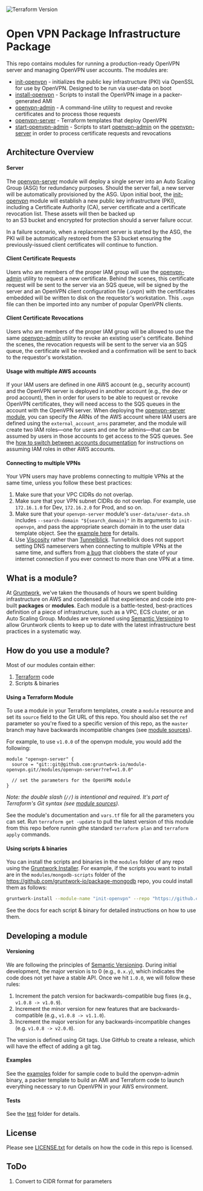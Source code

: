 ![Terraform Version](https://img.shields.io/badge/tf-%3E%3D0.12.0-blue.svg)

# Open VPN Package Infrastructure Package

This repo contains modules for running a production-ready OpenVPN server and managing OpenVPN user accounts. The modules are:

* [init-openvpn](/modules/init-openvpn) - initializes the public key infrastructure (PKI) via OpenSSL for use by OpenVPN. Designed to be run via user-data on boot 
* [install-openvpn](/modules/install-openvpn) - Scripts to install the OpenVPN image in a packer-generated AMI
* [openvpn-admin](/modules/openvpn-admin) - A command-line utility to request and revoke certificates and to process those requests
* [openvpn-server](/modules/openvpn-server) - Terraform templates that deploy OpenVPN
* [start-openvpn-admin](/modules/start-openvpn-admin) - Scripts to start [openvpn-admin](/modules/openvpn-admin) on the [openvpn-server](/modules/openvpn-server) in order to process certificate requests and revocations

## Architecture Overview

#### Server
The [openvpn-server](./modules/openvpn-server) module will deploy a single server into an Auto Scaling Group (ASG) for redundancy
purposes. Should the server fail, a new server will be automatically provisioned by the ASG. Upon initial boot, the 
[init-openvpn](./modules/init-openvpn) module will establish a new public key infrastructure (PKI), including
a Certificate Authority (CA), server certificate and a certificate revocation list. These assets will then be backed up  
to an S3 bucket and encrypted for protection should a server failure occur. 

In a failure scenario, when a replacement server is started by the ASG, the PKI will be automatically restored from the 
S3 bucket ensuring the previously-issued client certificates will continue to function.

#### Client Certificate Requests
Users who are members of the proper IAM group will use the [openvpn-admin](./modules/openvpn-admin) utility to request
a new certificate. Behind the scenes, this certificate request will be sent to the server via an SQS queue, will be signed by
the server and an OpenVPN client configuration file (.ovpn) with the certificates embedded will be written to disk on the 
requestor's workstation. This `.ovpn` file can then be imported into any number of popular OpenVPN clients.

#### Client Certificate Revocations
Users who are members of the proper IAM group will be allowed to use the same [openvpn-admin](./modules/openvpn-admin) 
utility to revoke an existing user's certificate. Behind the scenes, the revocation requests will be sent to the server
via an SQS queue, the certificate will be revoked and a confirmation will be sent to back to the requestor's workstation.

#### Usage with multiple AWS accounts
If your IAM users are defined in one AWS account (e.g., security account) and the OpenVPN server is deployed in another
account (e.g., the dev or prod account), then in order for users to be able to request or revoke OpenVPN certificates, 
they will need access to the SQS queues in the account with the OpenVPN server. When deploying the [openvpn-server 
module](/modules/openvpn-server), you can specify the ARNs of the AWS account where IAM users are defined using the
`external_account_arns` parameter, and the module will create two IAM roles—one for users and one for admins—that can be
assumed by users in those accounts to get access to the SQS queues. See the [how to switch between accounts
documentation](https://github.com/gruntwork-io/module-security/tree/master/modules/cross-account-iam-roles#how-to-switch-between-accounts)
for instructions on assuming IAM roles in other AWS accounts.  

#### Connecting to multiple VPNs
Your VPN users may have problems connecting to multiple VPNs at the same time, unless you follow these best practices:
1. Make sure that your VPC CIDRs do not overlap.
1. Make sure that your VPN subnet CIDRs do not overlap. For example, use `172.16.1.0` for Dev, `172.16.2.0` for Prod, 
   and so on.
1. Make sure that your `openvpn-server` module's `user-data/user-data.sh` includes `--search-domain "${search_domain}"`
   in its arguments to `init-openvpn`, and pass the appropriate search domain in to the user data template object.
   See the [example here](./examples/openvpn-host) for details.
1. Use [Viscosity](https://www.sparklabs.com/viscosity/) rather than [Tunnelblick](https://tunnelblick.net/).
   Tunnelblick does not support setting DNS nameservers when connecting to multiple VPNs at the same time,
   and suffers from [a bug](https://github.com/Tunnelblick/Tunnelblick/issues/573) that clobbers the state of your
   internet connection if you ever connect to more than one VPN at a time.

## What is a module?

At [Gruntwork](http://www.gruntwork.io), we've taken the thousands of hours we spent building infrastructure on AWS and
condensed all that experience and code into pre-built **packages** or **modules**. Each module is a battle-tested,
best-practices definition of a piece of infrastructure, such as a VPC, ECS cluster, or an Auto Scaling Group. Modules
are versioned using [Semantic Versioning](http://semver.org/) to allow Gruntwork clients to keep up to date with the
latest infrastructure best practices in a systematic way.

## How do you use a module?

Most of our modules contain either:

1. [Terraform](https://www.terraform.io/) code
1. Scripts & binaries

#### Using a Terraform Module

To use a module in your Terraform templates, create a `module` resource and set its `source` field to the Git URL of
this repo. You should also set the `ref` parameter so you're fixed to a specific version of this repo, as the `master`
branch may have backwards incompatible changes (see [module
sources](https://www.terraform.io/docs/modules/sources.html)).

For example, to use `v1.0.0` of the openvpn module, you would add the following:

```hcl
module "openvpn-server" {
  source = "git::git@github.com:gruntwork-io/module-openvpn.git//modules/openvpn-server?ref=v1.0.0"

  // set the parameters for the OpenVPN module
}
```

*Note: the double slash (`//`) is intentional and required. It's part of Terraform's Git syntax (see [module
sources](https://www.terraform.io/docs/modules/sources.html)).*

See the module's documentation and `vars.tf` file for all the parameters you can set. Run `terraform get -update` to
pull the latest version of this module from this repo before runnin gthe standard  `terraform plan` and
`terraform apply` commands.

#### Using scripts & binaries

You can install the scripts and binaries in the `modules` folder of any repo using the [Gruntwork
Installer](https://github.com/gruntwork-io/gruntwork-installer). For example, if the scripts you want to install are
in the `modules/mongodb-scripts` folder of the https://github.com/gruntwork-io/package-mongodb repo, you could install them
as follows:

```bash
gruntwork-install --module-name "init-openvpn" --repo "https://github.com/gruntwork-io/package-openvpn" --tag "0.0.1"
```

See the docs for each script & binary for detailed instructions on how to use them.

## Developing a module

#### Versioning

We are following the principles of [Semantic Versioning](http://semver.org/). During initial development, the major
version is to 0 (e.g., `0.x.y`), which indicates the code does not yet have a stable API. Once we hit `1.0.0`, we will
follow these rules:

1. Increment the patch version for backwards-compatible bug fixes (e.g., `v1.0.8 -> v1.0.9`).
2. Increment the minor version for new features that are backwards-compatible (e.g., `v1.0.8 -> v1.1.0`).
3. Increment the major version for any backwards-incompatible changes (e.g. `v1.0.8 -> v2.0.0`).

The version is defined using Git tags.  Use GitHub to create a release, which will have the effect of adding a git tag.

#### Examples

See the [examples](/examples) folder for sample code to build the openvpn-admin binary, a packer template to build an AMI and Terraform code to launch everything necessary to run OpenVPN in your AWS environment.

#### Tests

See the [test](/test) folder for details.

## License

Please see [LICENSE.txt](/LICENSE.txt) for details on how the code in this repo is licensed.

## ToDo

1. Convert to CIDR format for parameters
